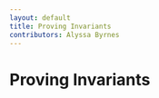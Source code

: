 ```yaml
---
layout: default
title: Proving Invariants
contributors: Alyssa Byrnes
---
```


# Proving Invariants

